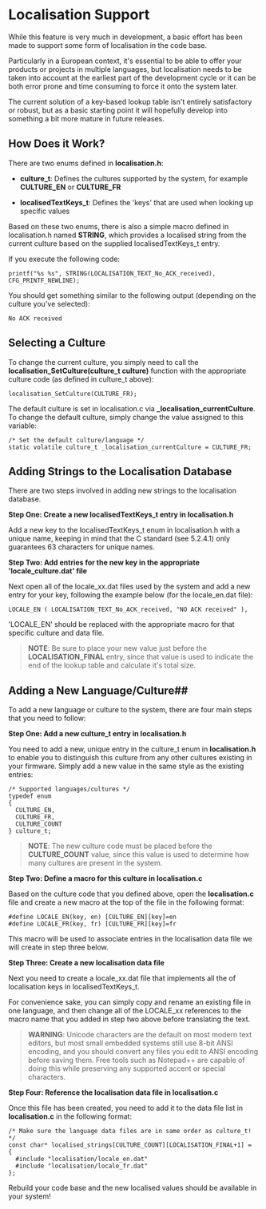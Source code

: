 # Localisation Support #

While this feature is very much in development, a basic effort has been made to support some form of localisation in the code base.  

Particularly in a European context, it's essential to be able to offer your products or projects in multiple languages, but localisation needs to be taken into account at the earliest part of the development cycle or it can be both error prone and time consuming to force it onto the system later.

The current solution of a key-based lookup table isn't entirely satisfactory or robust, but as a basic starting point it will hopefully develop into something a bit more mature in future releases. 

## How Does it Work? ##

There are two enums defined in **localisation.h**:

- **culture_t**: Defines the cultures supported by the system, for example **CULTURE\_EN** or **CULTURE\_FR**

- **localisedTextKeys_t**: Defines the 'keys' that are used when looking up specific values

Based on these two enums, there is also a simple macro defined in localisation.h named **STRING**, which provides a localised string from the current culture based on the supplied localisedTextKeys_t entry.

If you execute the following code:

```
printf("%s %s", STRING(LOCALISATION_TEXT_No_ACK_received), CFG_PRINTF_NEWLINE);
```

You should get something similar to the following output (depending on the culture you've selected):

```
No ACK received
```

## Selecting a Culture ##

To change the current culture, you simply need to call the **localisation\_SetCulture(culture\_t culture)** function with the appropriate culture code (as defined in culture\_t above):

```
localisation_SetCulture(CULTURE_FR);
```

The default culture is set in localisation.c via **\_localisation\_currentCulture**. To change the default culture, simply change the value assigned to this variable:

```
/* Set the default culture/language */
static volatile culture_t _localisation_currentCulture = CULTURE_FR;
```

## Adding Strings to the Localisation Database ##

There are two steps involved in adding new strings to the localisation database.

**Step One: Create a new localisedTextKeys_t entry in localisation.h**

Add a new key to the localisedTextKeys_t enum in localisation.h with a unique name, keeping in mind that the C standard (see 5.2.4.1) only guarantees 63 characters for unique names.

**Step Two: Add entries for the new key in the appropriate 'locale\_culture.dat' file**

Next open all of the locale_xx.dat files used by the system and add a new entry for your key, following the example below (for the locale_en.dat file):

```
LOCALE_EN ( LOCALISATION_TEXT_No_ACK_received, "NO ACK received" ),
```

'LOCALE\_EN' should be replaced with the appropriate macro for that specific culture and data file.

> **NOTE**: Be sure to place your new value just before the **LOCALISATION\_FINAL** entry, since that value is used to indicate the end of the lookup table and calculate it's total size.

## Adding a New Language/Culture##

To add a new language or culture to the system, there are four main steps that you need to follow:

**Step One: Add a new culture_t entry in localisation.h**

You need to add a new, unique entry in the culture_t enum in **localisation.h** to enable you to distinguish this culture from any other cultures existing in your firmware.  Simply add a new value in the same style as the existing entries:

```
/* Supported languages/cultures */
typedef enum
{
  CULTURE_EN,
  CULTURE_FR,
  CULTURE_COUNT
} culture_t;
```

> **NOTE**: The new culture code must be placed before the **CULTURE_COUNT** value, since this value is used to determine how many cultures are present in the system.

**Step Two: Define a macro for this culture in localisation.c**

Based on the culture code that you defined above, open the **localisation.c** file and create a new macro at the top of the file in the following format:

```
#define LOCALE_EN(key, en) [CULTURE_EN][key]=en
#define LOCALE_FR(key, fr) [CULTURE_FR][key]=fr
```

This macro will be used to associate entries in the localisation data file we will create in step three below.

**Step Three: Create a new localisation data file**

Next you need to create a locale_xx.dat file that implements all the of localisation keys in localisedTextKeys_t.

For convenience sake, you can simply copy and rename an existing file in one language, and then change all of the LOCALE_xx references to the macro name that you added in step two above before translating the text.

> **WARNING**: Unicode characters are the default on most modern text editors, but most small embedded systems still use 8-bit ANSI encoding, and you should convert any files you edit to ANSI encoding before saving them.  Free tools such as Notepad++ are capable of doing this while preserving any supported accent or special characters.

**Step Four: Reference the localisation data file in localisation.c**

Once this file has been created, you need to add it to the data file list in **localisation.c** in the following format:

```
/* Make sure the language data files are in same order as culture_t! */
const char* localised_strings[CULTURE_COUNT][LOCALISATION_FINAL+1] =
{
  #include "localisation/locale_en.dat"
  #include "localisation/locale_fr.dat"
};
```

Rebuild your code base and the new localised values should be available in your system!
